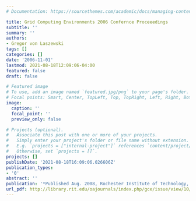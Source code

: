 ```yaml
---
# Documentation: https://sourcethemes.com/academic/docs/managing-content/

title: Grid Computing Environments 2006 Confernce Proceeedings
subtitle: ''
summary: ''
authors:
- Gregor von Laszewski
tags: []
categories: []
date: '2006-11-01'
lastmod: 2021-08-18T12:09:06-04:00
featured: false
draft: false

# Featured image
# To use, add an image named `featured.jpg/png` to your page's folder.
# Focal points: Smart, Center, TopLeft, Top, TopRight, Left, Right, BottomLeft, Bottom, BottomRight.
image:
  caption: ''
  focal_point: ''
  preview_only: false

# Projects (optional).
#   Associate this post with one or more of your projects.
#   Simply enter your project's folder or file name without extension.
#   E.g. `projects = ["internal-project"]` references `content/project/deep-learning/index.md`.
#   Otherwise, set `projects = []`.
projects: []
publishDate: '2021-08-18T16:09:06.026606Z'
publication_types:
- '0'
abstract: ''
publication: '*Published Aug. 2008, Rochester Institute of Technology, Rochester NY*'
url_pdf: http://library.rit.edu/oajournals/index.php/gce/issue/view/10/showToc
---
```

